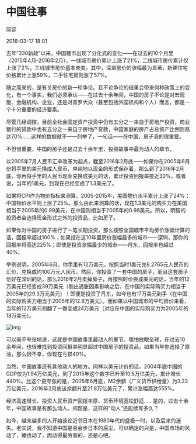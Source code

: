 # 中国往事

简容

2016-03-17 18:01



去年“330新政”以来，中国楼市出现了分化式的变化——在过去的10个月里（2015年4月-2016年2月），一线城市房价累计上涨了21%，二线城市房价累计仅上涨了2%，三线城市房价基本未变。其中，深圳房价的涨幅最为显著，新建住宅价格累计上涨59%，二手住宅房则涨了57%。



随之而来的，是有关房价的新一轮争论。且不论争论的结果会带来何种政策上的变化，有一个事实，我们必须承认——在过去十余年间，中国的房子不论是对宏观层、金融机构、企业，还是对普罗大众（甚至包括外国机构和个人）而言，都是一个十分重要的经济要素。



尽管几经调控，目前全社会固定资产投资中仍有五分之一来自于房地产投资，商业银行的贷款中也有五分之一来自于房地产贷款，中国家庭的房产占总资产比例则高达70%……这样的数据就不一一列举了，一句话——在中国，房子真的很重要。



不但很重要，中国的房子还是过去十余年里，投资故事中最为动人的章节。



以2005年7月人民币汇率改革为起点，截至2016年2月底——如果你在2005年6月份将手里的美元换成人民币，单纯地以现金的形式保存着，那么到了2016年2月底，你再将手里的人民币现金兑换成美元的话，累计投资回报率接近30%。或者说，当年的1美元，到现在已经变成了1.3美元了。



如果将CPI作为物价指标来测算，2005-2015年，美国物价水平累计上涨了24%；中国物价水平则上涨了25%。那么由此来测算的话，现在1.3美元的购买力在美国相当于2005年的0.99美元，在中国则相当于2005年的0.98美元。所以，明智的投资者会选择现金形式之外的投资品，比如房子。



如果你对中国的房子进行了一笔长期投资，那么按照全国城市平均房价涨幅计算的话，回报率超过100%；如果投在这10年里房价涨幅最多的城市——深圳，那你的回报率将高达225%；即使是投资涨幅最少的城市——丹东，回报率也超过40%。



举例说明。2005年6月，你手里有12万美元，按照当时1美元兑8.2765元人民币的汇价，兑换成约100万元人民币。然后，你投资了一套中国的房子，而且这套房子恰好在深圳的话，那么2016年2月卖掉房子，再按照时价换成美元的话，当年的12万美元已经变成39万美元（剔出通胀因素影响之后，在中国的实际购买力相当于2005年的29.3万元美元）！即便是投资了丹东，如今也有17万美元到手（在中国的实际购买力相当于2005年的12.8万美元）。而如果以中国城市的平均房价来看，当年的12万美元则翻了一番变成24万美元（对应在中国的实际购买力为2005年的18万美元）。



![img](http://image.thepaper.cn/www/image/4/832/317.jpg)

可以毫不夸张地说，这就是中国故事里最动人的章节。哪怕放眼全球，在过去10余年间，也很难找到投资回报率明显超过中国房子的投资品。如果当年你选择了原油，那么很不幸，你现在亏损40%。



当然，中国故事还有其他动人的地方。同样以美元计价的话，2004年底中国的GDP仅为1.94万亿美元，到了2015年这个数字已升至10.5万亿美元，累计增长440%。比这个更夸张的是，2005年6月底，M2余额（广义货币供给量）为3.33万亿美元，2016年2月底该余额升至21.8万亿美元了，累计涨幅高达555%。



经济高速增长、投资人民币资产回报丰厚、货币环境宽松舒适……是的，过去十余年，中国故事是有那么动人。问题是，这样的“动人”还能续写多久？



如今，越来越多的人开始谈论近邻日本在1980年代的盛极一时，以及后来的迷失。老实说，我不知道中国是否会步日本的后尘，可以确定的只是，中国市场的风动了，幡也动了，而动得最厉害的，还是心吧。
